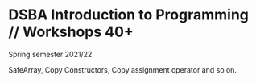 # DSBA Introduction to Programming // Workshops 40+
Spring semester 2021/22

SafeArray, Copy Constructors, Copy assignment operator and so on.
